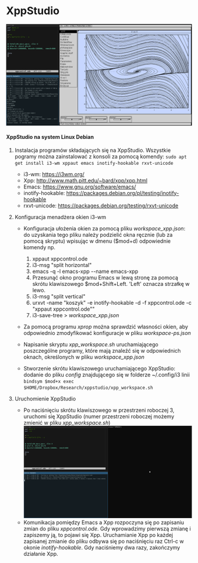 # XppStudio
![xppstudio](./xppstudio.png)

#### XppStudio na system Linux Debian

1. Instalacja programów składających się na XppStudio. Wszystkie pogramy można
zainstalować z konsoli za pomocą komendy: `sudo apt get install i3-wm xppaut
emacs inotify-hookable rxvt-unicode`

   * i3-wm: https://i3wm.org/
   * Xpp: http://www.math.pitt.edu/~bard/xpp/xpp.html
   * Emacs: https://www.gnu.org/software/emacs/
   * inotify-hookable: https://packages.debian.org/pl/testing/inotify-hookable
   * rxvt-unicode: https://packages.debian.org/testing/rxvt-unicode
   
2. Konfiguracja menadżera okien i3-wm
   * Konfiguracja ułożenia okien za pomocą pliku _workspace\_xpp.json_: do
	 uzyskania tego pliku należy podzielić okna ręcznie (lub za pomocą skryptu)
	 wpisując w dmenu ($mod+d) odpowiednie komendy np.
	 1. xppaut xppcontrol.ode
	 2. i3-msg "split horizontal"
	 3. emacs -q -l emacs-xpp --name emacs-xpp
	 4. Przesunąć okno programu Emacs w lewą stronę za pomocą skrótu
        klawiszowego $mod+Shift+Left. 'Left' oznacza strzałkę w lewo.
	 5. i3-msg "split vertical" 
	 6. urxvt -name \"koszyk\" -e inotify-hookable -d -f xppcontrol.ode -c
        \"xppaut xppcontrol.ode\""	 
	 7. i3-save-tree > _workspace\_xpp.json_	
	 
   * Za pomocą programu _xprop_ można sprawdzić własności okien, aby odpowiednio
	 zmodyfikować konfiguracje w pliku _workspace-ps.json_
	 
   * Napisanie skryptu _xpp\_workspace.sh_ uruchamiającego poszczególne programy,
     które mają znaleźć się w odpowiednich oknach, określonych w pliku
     _workspace\_xpp.json_

   * Stworzenie skrótu klawiszowego uruchamiającego XppStudio: dodanie do
	 pliku _config_ znajdującego się w folderze ~/.config/i3 linii `bindsym $mod+x exec
	 $HOME/Dropbox/Research/xppstudio/xpp_workspace.sh`

3. Uruchomienie XppStudio
   * Po naciśnięciu skrótu klawiszowego w przestrzeni roboczej 3, uruchomi się
     XppStudio (numer przestrzeni roboczej możemy zmienić w pliku
     _xpp\_workspace.sh_) ![xppstudioinit](./xppstudio_init.png)
   * Komunikacja pomiędzy Emacs a Xpp rozpoczyna się po zapisaniu zmian do pliku
     _xppcontrol.ode_. Gdy wprowadzimy pierwszą zmianę i zapiszemy ją, to pojawi
     się Xpp. Uruchamianie Xpp po każdej zapisanej zmianie do pliku odbywa się
     po naciśnięciu raz Ctrl-c w okonie _inotify-hookable_. Gdy naciśniemy dwa
     razy, zakończymy działanie Xpp.
 
